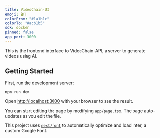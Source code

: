 ```yaml
---
title: VideoChain-UI
emoji: 🎬🔗
colorFrom: "#1a1b1c"
colorTo: "#acb1b5"
sdk: docker
pinned: false
app_port: 3000
---
```


This is the frontend interface to VideoChain-API, a server to generate videos using AI.

## Getting Started

First, run the development server:

```bash
npm run dev
```

Open [http://localhost:3000](http://localhost:3000) with your browser to see the result.

You can start editing the page by modifying `app/page.tsx`. The page auto-updates as you edit the file.

This project uses [`next/font`](https://nextjs.org/docs/basic-features/font-optimization) to automatically optimize and load Inter, a custom Google Font.
